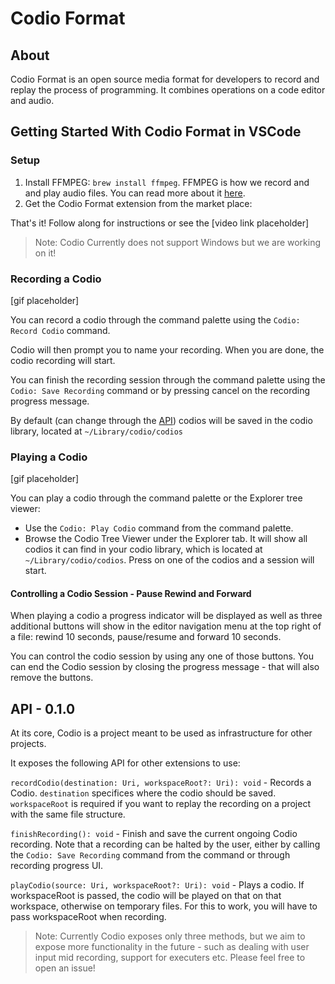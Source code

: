# Codio Format

## About
Codio Format is an open source media format for developers to record and replay the process of programming. It combines operations on a code editor and audio.

## Getting Started With Codio Format in VSCode

### Setup

1) Install FFMPEG: `brew install ffmpeg`.
    FFMPEG is how we record and and play audio files. You can read more about it [here](https://www.ffmpeg.org/).
2) Get the Codio Format extension from the market place:

That's it! Follow along for instructions or see the [video link placeholder]
>Note: Codio Currently does not support Windows but we are working on it!
### Recording a Codio
[gif placeholder]

You can record a codio through the command palette using the `Codio: Record Codio` command.

Codio will then prompt you to name your recording. When you are done, the codio recording will start.

You can finish the recording session through the command palette using the `Codio: Save Recording` command or by pressing cancel on the recording progress message.

By default (can change through the [API](#api)) codios will be saved in the codio library, located at `~/Library/codio/codios`

### Playing a Codio
[gif placeholder]

You can play a codio through the command palette or the Explorer tree viewer:
-  Use the `Codio: Play Codio` command from the command palette.
-  Browse the Codio Tree Viewer under the Explorer tab. It will show all codios it can find in your codio library, which is located at `~/Library/codio/codios`. Press on one of the codios and a session will start.


#### Controlling a Codio Session - Pause Rewind and Forward
When playing a codio a progress indicator will be displayed as well as three additional buttons will show in the editor navigation menu at the top right of a file: rewind 10 seconds, pause/resume and forward 10 seconds.

You can control the codio session by using any one of those buttons. You can end the Codio session by closing the progress message - that will also remove the buttons.

## API - 0.1.0

At its core, Codio is a project meant to be used as infrastructure for other projects.

It exposes the following API for other extensions to use:

`recordCodio(destination: Uri, workspaceRoot?: Uri): void` - Records a Codio. `destination` specifices where the codio should be saved. `workspaceRoot` is required if you want to replay the recording on a project with the same file structure.

`finishRecording(): void` - Finish and save the current ongoing Codio recording. Note that a recording can be halted by the user, either by calling the `Codio: Save Recording` command from the command or through recording progress UI.

`playCodio(source: Uri, workspaceRoot?: Uri): void` - Plays a codio. If workspaceRoot is passed, the codio will be played on that on that workspace, otherwise on temporary files. For this to work, you will have to pass workspaceRoot when recording.

> Note: Currently Codio exposes only three methods, but we aim to expose more functionality in the future - such as dealing with user input mid recording, support for executers etc. Please feel free to open an issue!
